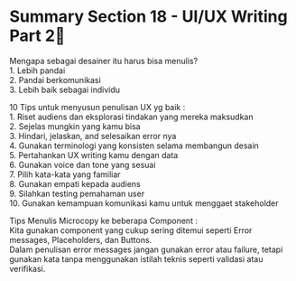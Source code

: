 # Summary Section 18 - UI/UX Writing Part 2:rocket:
<p>
Mengapa sebagai desainer itu harus bisa menulis? <br>
1. Lebih pandai<br>
2. Pandai berkomunikasi<br>
3. Lebih baik sebagai individu<br>
<p>
10 Tips untuk menyusun penulisan UX yg baik : <br>
1. Riset audiens dan eksplorasi tindakan yang mereka maksudkan<br>
2. Sejelas mungkin yang kamu bisa<br>
3. Hindari, jelaskan, and selesaikan error nya<br>
4. Gunakan terminologi yang konsisten selama membangun desain<br>
5. Pertahankan UX writing kamu dengan data<br>
6. Gunakan voice dan tone yang sesuai<br>
7. Pilih kata-kata yang familiar<br>
8. Gunakan empati kepada audiens<br>
9. Silahkan testing pemahaman user<br>
10. Gunakan kemampuan komunikasi kamu untuk menggaet stakeholder<br>
<p>
Tips Menulis Microcopy ke beberapa Component : <br>
Kita gunakan component yang cukup sering ditemui seperti Error messages, Placeholders, dan Buttons.<br>
Dalam penulisan error messages jangan gunakan error atau failure, tetapi gunakan kata tanpa menggunakan istilah teknis seperti validasi atau verifikasi.